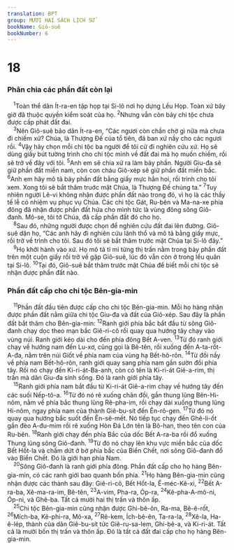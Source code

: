 ```yaml
---
translation: BPT
group: MƯƠI HAI SÁCH LỊCH SỬ
bookName: Giô-suê 
bookNumber: 6
---
```


<div class="title"><h1>18</h1><h3>Phân chia các phần đất còn lại</h3></div>
<span class="verse gios_18_1"> <sup>1</sup>Toàn thể dân Ít-ra-en tập họp tại Si-lô nơi họ dựng Lều Họp. Toàn xứ bây giờ đã thuộc quyền kiểm soát của họ.</span>
<span class="verse gios_18_2"><sup>2</sup>Nhưng vẫn còn bảy chi tộc chưa được cấp phát đất đai.<br/></span>
<span class="verse gios_18_3"> <sup>3</sup>Nên Giô-suê bảo dân Ít-ra-en, “Các ngươi còn chần chờ gì nữa mà chưa đi chiếm xứ? Chúa, là Thượng Đế của tổ tiên, đã ban xứ nầy cho các ngươi rồi.</span>
<span class="verse gios_18_4"><sup>4</sup>Vậy hãy chọn mỗi chi tộc ba người để tôi cử đi nghiên cứu xứ. Họ sẽ dùng giấy bút tường trình cho chi tộc mình về đất đai mà họ muốn chiếm, rồi sẽ trở về đây với tôi.</span>
<span class="verse gios_18_5"><sup>5</sup>Anh em sẽ chia xứ ra làm bảy phần. Người Giu-đa sẽ giữ phần đất miền nam, còn con cháu Giô-xép sẽ giữ phần đất miền bắc.</span>
<span class="verse gios_18_6"><sup>6</sup>Anh em hãy mô tả bảy phần đất bằng giấy mực hẳn hoi, rồi trình cho tôi xem. Xong tôi sẽ bắt thăm truớc mặt Chúa, là Thượng Đế chúng ta.”</span>
<span class="verse gios_18_7"><sup>7</sup>Tuy nhiên người Lê-vi không nhận được phần đất nào trong đó, vì họ là các thầy tế lễ có nhiệm vụ phục vụ Chúa. Các chi tộc Gát, Ru-bên và Ma-na-xe phía đông đã nhận được phần đất hứa cho mình tức là vùng đông sông Giô-đanh. Mô-se, tôi tớ Chúa, đã cấp phần đất đó cho họ.<br/></span>
<span class="verse gios_18_8"> <sup>8</sup>Sau đó, những người được chọn để nghiên cứu đất đai lên đường. Giô-suê dặn họ, “Các anh hãy đi nghiên cứu lãnh thổ và mô tả bằng giấy mực, rồi trở về trình cho tôi. Sau đó tôi sẽ bắt thăm trước mặt Chúa tại Si-lô đây.”<br/></span>
<span class="verse gios_18_9"> <sup>9</sup>Họ khởi hành vào xứ. Họ mô tả tỉ mỉ từng thị trấn nằm trong bảy phần đất trên một cuộn giấy rồi trở về gặp Giô-suê, lúc đó vẫn còn ở trong lều quân tại Si-lô.</span>
<span class="verse gios_18_10"><sup>10</sup>Tại đó, Giô-suê bắt thăm trước mặt Chúa để biết mỗi chi tộc sẽ nhận được phần đất nào.<br/></span>
<div class="title"><h3>Phần đất cấp cho chi tộc Bên-gia-min</h3></div>
<span class="verse gios_18_11"> <sup>11</sup>Phần đất đầu tiên được cấp cho chi tộc Bên-gia-min. Mỗi họ hàng nhận được phần đất nằm giữa chi tộc Giu-đa và đất của Giô-xép. Sau đây là phần đất bắt thăm cho Bên-gia-min:</span>
<span class="verse gios_18_12"><sup>12</sup>Ranh giới phía bắc bắt đầu từ sông Giô-đanh chạy dọc theo mạn bắc Giê-ri-cô rồi quay qua hướng tây chạy vào vùng núi. Ranh giới kéo dài cho đến phía đông Bết A-ven.</span>
<span class="verse gios_18_13"><sup>13</sup>Từ đó ranh giới chạy về hướng nam đến Lu-xơ, cũng gọi là Bê-tên, rồi xuống đến A-ta-rốt-A-đa, nằm trên núi Giốt về phía nam của vùng hạ Bết-hô-rôn.</span>
<span class="verse gios_18_14"><sup>14</sup>Từ đồi nầy về phía nam Bết-hô-rôn, ranh giới quay sang phía nam gần sườn đồi phía tây. Rồi nó chạy đến Ki-ri-át-Ba-anh, còn có tên là Ki-ri-át Giê-a-rim, thị trấn mà dân Giu-đa sinh sống. Đó là ranh giới phía tây.<br/></span>
<span class="verse gios_18_15"> <sup>15</sup>Ranh giới phía nam bắt đầu từ Ki-ri-át Giê-a-rim chạy về hướng tây đến các suối Nếp-tô-a.</span>
<span class="verse gios_18_16"><sup>16</sup>Từ đó nó rẽ xuống chân đồi, gần thung lũng Bên-Hi-nôm, nằm về phía bắc thung lũng Rê-pha-im, rồi chạy dài xuống thung lũng Hi-nôm, ngay phía nam của thành Giê-bu-sít đến Ên-rô-gen.</span>
<span class="verse gios_18_17"><sup>17</sup>Từ đó nó quay qua hướng bắc suốt đến Ên-sê-mết. Nó tiếp tục chạy đến Ghê-li-ốt gần đèo A-đu-mim rồi rẽ xuống Hòn Đá Lớn tên là Bô-han, theo tên con của Ru-bên.</span>
<span class="verse gios_18_18"><sup>18</sup>Ranh giới chạy đến phía Bắc của dốc Bết A-ra-ba rồi đổ xuống Thung lũng sông Giô-đanh.</span>
<span class="verse gios_18_19"><sup>19</sup>Từ đó nó chạy lên khu vực miền bắc của dốc Bết Hốt-la và chấm dứt ở bờ phía bắc của Biển Chết, nơi sông Giô-đanh đổ vào Biển Chết. Đó là giới hạn phía Nam.<br/></span>
<span class="verse gios_18_20"> <sup>20</sup>Sông Giô-đanh là ranh giới phía đông. Phần đất cấp cho họ hàng Bên-gia-min, có các ranh giới bao quanh bốn phía.</span>
<span class="verse gios_18_21"><sup>21</sup>Họ hàng Bên-gia-min cũng nhận được các thành sau đây: Giê-ri-cô, Bết Hốt-la, Ê-méc-Kê-xi,</span>
<span class="verse gios_18_22"><sup>22</sup>Bết A-ra-ba, Xê-ma-ra-im, Bê-tên,</span>
<span class="verse gios_18_23"><sup>23</sup>A-vim, Pha-ra, Óp-ra,</span>
<span class="verse gios_18_24"><sup>24</sup>Kê-pha-A-mô-ni, Óp-ni, và Ghê-ba. Tất cả mười hai thị trấn và thôn ấp.<br/></span>
<span class="verse gios_18_25"> <sup>25</sup>Chi tộc Bên-gia-min cũng nhận được Ghi-bê-ôn, Ra-ma, Bê-ê-rốt,</span>
<span class="verse gios_18_26"><sup>26</sup>Mích-ba, Kê-phi-ra, Mô-xa,</span>
<span class="verse gios_18_27"><sup>27</sup>Rê-kem, Ích-bê-ên, Ta-ra-la,</span>
<span class="verse gios_18_28"><sup>28</sup>Xê-la, Ha-ê-lép, thành của dân Giê-bu-sít tức Giê-ru-sa-lem, Ghi-bê-a, và Ki-ri-át. Tất cả là mười bốn thị trấn và thôn ấp. Đó là tất cả đất đai cấp cho họ hàng Bên-gia-min.<br/></span>
